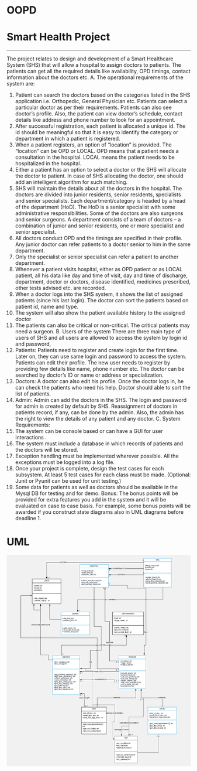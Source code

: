# OOPD

# Smart Health Project

______________________________________________________________________________
The project relates to design and development of a Smart Healthcare System (SHS) that will allow a
hospital to assign doctors to patients. The patients can get all the required details like availability, OPD
timings, contact information about the doctors etc.
A. The operational requirements of the system are:
1. Patient can search the doctors based on the categories listed in the SHS application i.e.
Orthopedic, General Physician etc. Patients can select a particular doctor as per their
requirements. Patients can also see doctor’s profile. Also, the patient can view doctor’s
schedule, contact details like address and phone number to look for an appointment.
2. After successful registration, each patient is allocated a unique id. The id should be meaningful
so that it is easy to identify the category or department in which a patient is registered.
3. When a patient registers, an option of “location” is provided. The “location” can be OPD or
LOCAL. OPD means that a patient needs a consultation in the hospital. LOCAL means the patient
needs to be hospitalized in the hospital.
4. Either a patient has an option to select a doctor or the SHS will allocate the doctor to patient. In
case of SHS allocating the doctor, one should add an intelligent algorithm for such matching.
5. SHS will maintain the details about all the doctors in the hospital. The doctors are divided into
junior residents, senior residents, specialists and senior specialists. Each department/category is
headed by a head of the department (HoD). The HoD is a senior specialist with some
administrative responsibilities. Some of the doctors are also surgeons and senior surgeons. A
department consists of a team of doctors – a combination of junior and senior residents, one or
more specialist and senior specialist.
6. All doctors conduct OPD and the timings are specified in their profile. Any junior doctor can refer
patients to a doctor senior to him in the same department.
7. Only the specialist or senior specialist can refer a patient to another department.
8. Whenever a patient visits hospital, either as OPD patient or as LOCAL patient, all his data like
day and time of visit, day and time of discharge, department, doctor or doctors, disease
identified, medicines prescribed, other tests advised etc. are recorded.
9. When a doctor logs into the SHS system, it shows the list of assigned patients (since his last
login). The doctor can sort the patients based on patient id, name and type.
10. The system will also show the patient available history to the assigned doctor
11. The patients can also be critical or non-critical. The critical patients may need a surgeon.
B. Users of the system
There are three main type of users of SHS and all users are allowed to access the system by login
id and password,
1. Patients: Patients need to register and create login for the first time. Later on, they can use
same login and password to access the system. Patients can edit their profile. The new user
needs to register by providing few details like name, phone number etc. The doctor can be
searched by doctor’s ID or name or address or specialization.
2. Doctors: A doctor can also edit his profile. Once the doctor logs in, he can check the patients
who need his help. Doctor should able to sort the list of patients.
3. Admin: Admin can add the doctors in the SHS. The login and password for admin is created
by default by SHS. Reassignment of doctors in patients record, if any, can be done by the
admin. Also, the admin has the right to view the details of any patient and any doctor.
C. System Requirements:
1. The system can be console based or can have a GUI for user interactions .
2. The system must include a database in which records of patients and the doctors will be
stored.
3. Exception handling must be implemented wherever possible. All the exceptions must be
logged into a log file.
4. Once your project is complete, design the test cases for each subsystem. At least 5 test
cases for each class must be made. (Optional: Junit or Pyunit can be used for unit testing.)
5. Some data for patients as well as doctors should be available in the Mysql DB for testing and
for demo.
Bonus: The bonus points will be provided for extra features you add in the system and it will be
evaluated on case to case basis. For example, some bonus points will be awarded if you
construct state diagrams also in UML diagrams before deadline 1.


# UML
![UML](uml.jpg)
